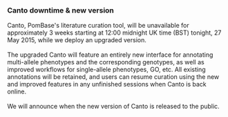 ### Canto downtime & new version

Canto, PomBase's literature curation tool, will be unavailable for
approximately 3 weeks starting at 12:00 midnight UK time (BST) tonight,
27 May 2015, while we deploy an upgraded version.\
\
The upgraded Canto will feature an entirely new interface for annotating
multi-allele phenotypes and the corresponding genotypes, as well as
improved workflows for single-allele phenotypes, GO, etc. All existing
annotations will be retained, and users can resume curation using the
new and improved features in any unfinished sessions when Canto is back
online.\
\
We will announce when the new version of Canto is released to the
public.
